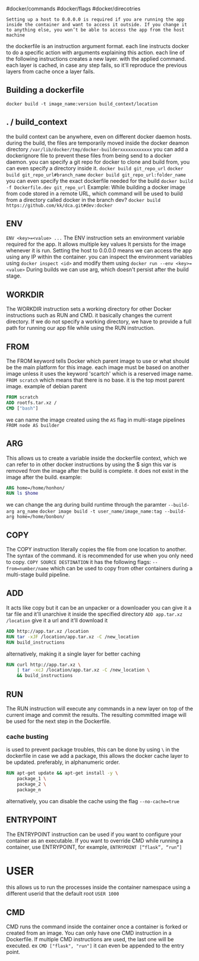 #docker/commands 
#docker/flags 
#docker/direcotries 
```
Setting up a host to 0.0.0.0 is required if you are running the app inside the container and want to access it outside. If you change it to anything else, you won’t be able to access the app from the host machine
```
the dockerfile is an instruction argument format.
each line instructs docker to do a specific action with arguments explaining this action.
each line of the following instructions creates a new layer. with the applied command.
each layer is cached, in case any step fails, so it'll reproduce the previous layers from cache once a layer fails.
## Building a dockerfile
`docker build -t image_name:version build_context/location`
## . / build_context
the build context can be anywhere, even on different docker daemon hosts.
during the build, the files are temporarily moved inside the docker deamon directory
`/var/lib/docker/tmp/docker-builderxxxxxxxxxxxx`
you can add a dockerignore file to prevent these files from being send to a docker daemon.
you can specify a git repo for docker to clone and build from, you can even specify a directory inside it.
`docker build git_repo_url`
`docker build git_repo_url#branch_name`
`docker build git_repo_url:folder_name`
you can even specify the exact dockerfile needed for the build
`docker build -f Dockerfile.dev git_repo_url`
Example: While building a docker image from code stored in a remote URL, which command will be used to build from a directory called docker in the branch dev?
`docker build https://github.com/kk/dca.git#dev:docker`
## ENV
`ENV <key>=<value> ...`
The ENV instruction sets an environment variable required for the app.
It allows multiple key values
It persists for the image whenever it is run.
Setting the host to 0.0.0.0 means we can access the app using any IP within the container.
you can inspect the environment variables using `docker inspect <id>` and modify them using `docker run --env <key>=<value>`
During builds we can use arg, which doesn't persist after the build stage.

## WORKDIR
The WORKDIR instruction sets a working directory for other Docker instructions such as RUN and CMD.
it basically changes the current directory.
If we do not specify a working directory, we have to provide a full path for running our app file while using the RUN instruction.

## FROM
The FROM keyword tells Docker which parent image to use or what should be the main platform for this image.
each image must be based on another image
unless it uses the keyword 'scartch' which is a reserved image name.
`FROM scratch`
which means that there is no base. it is the top most parent image. 
example of debian parent
```dockerfile
FROM scratch
ADD rootfs.tar.xz /
CMD ["bash"]
```
we can name the image created using the `AS` flag in multi-stage pipelines
`FROM node AS builder`

## ARG
This allows us to create a variable inside the dockerfile context, which we can refer to in other docker instructions by using the $ sign
this var is removed from the image after the build is complete.
it does not exist in the image after the build.
example:
```dockerfile
ARG home=/home/honhon/
RUN ls $home
```
we can change the arg during build runtime through the paramter `--build-arg arg_name`
`docker image build -t user_name/image_name:tag --build-arg home=/home/bonbon/`
## COPY
The COPY instruction literally copies the file from one location to another.
The syntax of the command.
it is recommended for use when you only need to copy.
`COPY SOURCE DESTINATION`
it has the following flags:
`--from=number/name` which can be used to copy from other containers during a multi-stage build pipeline.
## ADD
It acts like copy but it can be an unpacker or a downloader
you can give it a tar file and it'll unarchive it inside the specified directory
`ADD app.tar.xz /location`
give it a url and it'll download it
```dockerfile
ADD http://app.tar.xz /location
RUN tar -xJF /location/app.tar.xz -C /new_location
RUN build_instructions
```
alternatively, making it a single layer for better caching
```dockerfile
RUN curl http://app.tar.xz \
	| tar -xcJ /location/app.tar.xz -C /new_location \
	&& build_instructions
```
## RUN
The RUN instruction will execute any commands in a new layer on top of the current image and commit the results. The resulting committed image will be used for the next step in the Dockerfile.
### cache busting
is used to prevent package troubles, this can be done by using `\` in the dockerfile
in case we add a package, this allows the docker cache layer to be updated.
preferably, in alphanumeric order.
```dockerfile
RUN apt-get update && apt-get install -y \
	package_1 \
	package_2 \
	package_n
```
alternatively, you can disable the cache using the flag `--no-cache=true`

## ENTRYPOINT
The ENTRYPOINT instruction can be used if you want to configure your container as an executable. If you want to override CMD while running a container, use ENTRYPOINT,
for example, `ENTRYPOINT [“flask”, “run”]`
# USER
this allows us to run the processes inside the container namespace using a different userid that the default root
`USER 1000`
## CMD
CMD runs the command inside the container once a container is forked or created from an image. You can only have one CMD instruction in a Dockerfile. If multiple CMD instructions are used, the last one will be executed.
ex `CMD ["flask", "run"]`
it can even be appended to the entry point.


